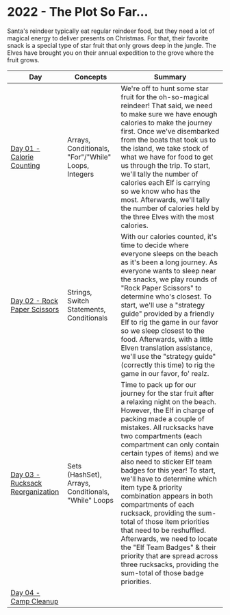 # 2022 - The Plot So Far...

Santa's reindeer typically eat regular reindeer food, but they need a lot of magical energy to deliver presents on Christmas. For that, their favorite snack is a special type of star fruit that only grows deep in the jungle. The Elves have brought you on their annual expedition to the grove where the fruit grows.

|                              Day                              |               Concepts               | Summary  |
| ------------------------------------------------------------- | ------------------------------------ | -------- |
| [Day 01 - Calorie Counting](advent-of-code/2022/day01)        | Arrays, Conditionals, "For"/"While" Loops, Integers | We're off to hunt some star fruit for the oh-so-magical reindeer! That said, we need to make sure we have enough calories to make the journey first. Once we've disembarked from the boats that took us to the island, we take stock of what we have for food to get us through the trip. To start, we'll tally the number of calories each Elf is carrying so we know who has the most. Afterwards, we'll tally the number of calories held by the three Elves with the most calories. |
| [Day 02 - Rock Paper Scissors](advent-of-code/2022/day02)     | Strings, Switch Statements, Conditionals | With our calories counted, it's time to decide where everyone sleeps on the beach as it's been a long journey. As everyone wants to sleep near the snacks, we play rounds of "Rock Paper Scissors" to determine who's closest. To start, we'll use a "strategy guide" provided by a friendly Elf to rig the game in our favor so we sleep closest to the food. Afterwards, with a little Elven translation assistance, we'll use the "strategy guide" (correctly this time) to rig the game in our favor, fo' realz. |
| [Day 03 - Rucksack Reorganization](advent-of-code/2022/day03) | Sets (HashSet), Arrays, Conditionals, "While" Loops | Time to pack up for our journey for the star fruit after a relaxing night on the beach. However, the Elf in charge of packing made a couple of mistakes. All rucksacks have two compartments (each compartment can only contain certain types of items) and we also need to sticker Elf team badges for this year! To start, we'll have to determine which item type & priority combination appears in both compartments of each rucksack, providing the sum-total of those item priorities that need to be reshuffled. Afterwards, we need to locate the "Elf Team Badges" & their priority that are spread across three rucksacks, providing the sum-total of those badge priorities. |
| [Day 04 - Camp Cleanup](advent-of-code/2022/day04) | 
